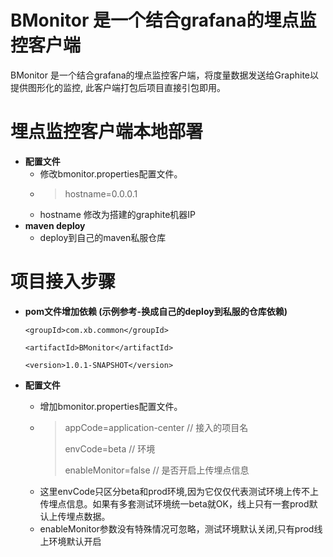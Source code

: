 # BMonitor 是一个结合grafana的埋点监控客户端
BMonitor 是一个结合grafana的埋点监控客户端，将度量数据发送给Graphite以提供图形化的监控, 此客户端打包后项目直接引包即用。

# 埋点监控客户端本地部署
* **配置文件**
    * 修改bmonitor.properties配置文件。
    * > hostname=0.0.0.1
    * hostname 修改为搭建的graphite机器IP
* **maven deploy**
    * deploy到自己的maven私服仓库

# 项目接入步骤
* **pom文件增加依赖 (示例参考-换成自己的deploy到私服的仓库依赖)**
    
    `<groupId>com.xb.common</groupId>`
      
    `<artifactId>BMonitor</artifactId>`
  
    `<version>1.0.1-SNAPSHOT</version>`


* **配置文件**
    * 增加bmonitor.properties配置文件。
    * > appCode=application-center // 接入的项目名 
      > 
      > envCode=beta // 环境
      > 
      > enableMonitor=false // 是否开启上传埋点信息
    * 这里envCode只区分beta和prod环境,因为它仅仅代表测试环境上传不上传埋点信息。如果有多套测试环境统一beta就OK，线上只有一套prod默认上传埋点数据。
    * enableMonitor参数没有特殊情况可忽略，测试环境默认关闭,只有prod线上环境默认开启
    


  